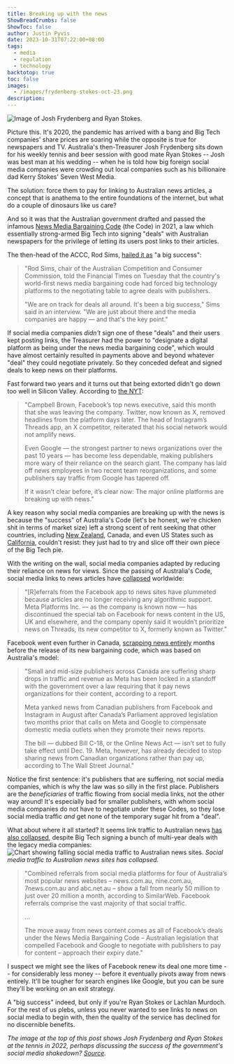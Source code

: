 ```yaml
---
title: Breaking up with the news
ShowBreadCrumbs: false
ShowToc: false
author: Justin Pyvis
date: 2023-10-31T07:22:00+08:00
tags:
  - media
  - regulation
  - technology
backtotop: true
toc: false
images:
  - /images/frydenberg-stokes-oct-23.png
description:
---
```

![Image of Josh Frydenberg and Ryan Stokes.](/images/frydenberg-stokes-oct-23.png) 

Picture this. It's 2020, the pandemic has arrived with a bang and Big Tech companies' share prices are soaring while the opposite is true for newspapers and TV. Australia's then-Treasurer Josh Frydenberg sits down for his weekly tennis and beer session with good mate Ryan Stokes -- Josh was best man at his wedding -- when he is told how big foreign social media companies were crowding out local companies such as his billionaire dad Kerry Stokes' Seven West Media. 

The solution: force them to pay for linking to Australian news articles, a concept that is anathema to the entire foundations of the internet, but what do a couple of dinosaurs like us care? 

And so it was that the Australian government drafted and passed the infamous [News Media Bargaining Code](https://www.accc.gov.au/by-industry/digital-platforms-and-services/news-media-bargaining-code/news-media-bargaining-code) (the Code) in 2021, a law which essentially strong-armed Big Tech into signing "deals" with Australian newspapers for the privilege of letting its users post links to their articles. 

The then-head of the ACCC, Rod Sims, [hailed it as](https://www.ft.com/content/ad706bd3-2aed-49da-b4f4-862f15a2e601) "a big success":

> "Rod Sims, chair of the Australian Competition and Consumer Commission, told the Financial Times on Tuesday that the country's world-first news media bargaining code had forced big technology platforms to the negotiating table to agree deals with publishers. 
> 
> "We are on track for deals all around. It's been a big success," Sims said in an interview. "We are just about there and the media companies are happy — and that's the key point."

If social media companies *didn't* sign one of these "deals" and their users kept posting links, the Treasurer had the power to "designate a digital platform as being under the news media bargaining code", which would have almost certainly resulted in payments above and beyond whatever "deal" they could negotiate privately. So they conceded defeat and signed deals to keep news on their platforms.

Fast forward two years and it turns out that being extorted didn't go down too well in Silicon Valley. According to [the NYT](https://www.nytimes.com/2023/10/19/technology/news-social-media-traffic.html):

> "Campbell Brown, Facebook’s top news executive, said this month that she was leaving the company. Twitter, now known as X, removed headlines from the platform days later. The head of Instagram’s Threads app, an X competitor, reiterated that his social network would not amplify news. 
> 
> Even Google — the strongest partner to news organizations over the past 10 years — has become less dependable, making publishers more wary of their reliance on the search giant. The company has laid off news employees in two recent team reorganizations, and some publishers say traffic from Google has tapered off. 
> 
> If it wasn’t clear before, it’s clear now: The major online platforms are breaking up with news."

A key reason why social media companies are breaking up with the news is because the "success" of Australia's Code (let's be honest, we're chicken shit in terms of market size) left a strong scent of rent seeking that other countries, including [New Zealand](https://mch.govt.nz/fair-digital-news-bargaining-bill), Canada, and even US States such as [California](https://www.sacbee.com/news/politics-government/capitol-alert/article276452671.html), couldn't resist: they just had to try and slice off their own piece of the Big Tech pie. 

With the writing on the wall, social media companies adapted by reducing their reliance on news for views. Since the passing of Australia's Code, social media links to news articles have [collapsed](https://www.bloomberg.com/opinion/articles/2023-10-11/no-news-on-facebook-is-good-news-for-meta-and-zuckerberg) worldwide:

> "[R]eferrals from the Facebook app to news sites have plummeted because articles are no longer receiving any algorithmic support. Meta Platforms Inc. — as the company is known now — has discontinued the special tab on Facebook for news content in the US, UK and elsewhere, and the company openly said it wouldn’t prioritize news on Threads, its new competitor to X, formerly known as Twitter."

Facebook went even further in Canada, [scrapping news entirely](https://nypost.com/2023/10/04/canadian-publishers-see-revenue-plunge-as-meta-blocks-news/) months before the release of its new bargaining code, which was based on Australia's model:

> "Small and mid-size publishers across Canada are suffering sharp drops in traffic and revenue as Meta has been locked in a standoff with the government over a law requiring that it pay news organizations for their content, according to a report. 
> 
> Meta yanked news from Canadian publishers from Facebook and Instagram in August after Canada’s Parliament approved legislation two months prior that calls on Meta and Google to compensate domestic media outlets when they promote their news reports. 
> 
> The bill — dubbed Bill C-18, or the Online News Act — isn’t set to fully take effect until Dec. 19. Meta, however, has already decided to stop sharing news from Canadian organizations rather than pay up, according to The Wall Street Journal."

Notice the first sentence: it's publishers that are suffering, not social media companies, which is why the law was so silly in the first place. Publishers are the *beneficiaries* of traffic flowing from social media links, not the other way around! It's especially bad for smaller publishers, with whom social media companies do not have to negotiate under these Codes, so they lose social media traffic *and* get none of the temporary sugar hit from a "deal".

What about where it all started? It seems link traffic to Australian news [has also collapsed](https://www.afr.com/companies/media-and-marketing/facebook-traffic-to-news-publishers-has-plummeted-50pc-this-year-20230908-p5e34p), despite Big Tech signing a bunch of multi-year deals with the legacy media companies:
![Chart showing falling social media traffic to Australian news sites.](/images/social-media-traffic-oct-23.png) *Social media traffic to Australian news sites has collapsed.*

> "Combined referrals from social media platforms for four of Australia’s most popular news websites – news.com.au, nine.com.au, 7news.com.au and abc.net.au – show a fall from nearly 50 million to just over 20 million a month, according to SimilarWeb. Facebook referrals comprise the vast majority of that social traffic.
> 
> ...
> 
> The move away from news content comes as all of Facebook’s deals under the News Media Bargaining Code – Australian legislation that compelled Facebook and Google to negotiate with publishers to pay for content – approach their expiry date."

I suspect we might see the likes of Facebook renew its deal one more time -- for considerably less money -- before it eventually pivots away from news entirely. It'll be tougher for search engines like Google, but you can be sure they'll be working on an exit strategy.

A "big success" indeed, but only if you're Ryan Stokes or Lachlan Murdoch. For the rest of us plebs, unless you never wanted to see links to news on social media to begin with, then the quality of the service has declined for no discernible benefits.

*The image at the top of this post shows Josh Frydenberg and Ryan Stokes at the tennis in 2022, perhaps discussing the success of the government's social media shakedown? [Source](https://www.afr.com/rear-window/stokes-seven-pays-the-price-for-proxy-advice-20221027-p5btdb).*